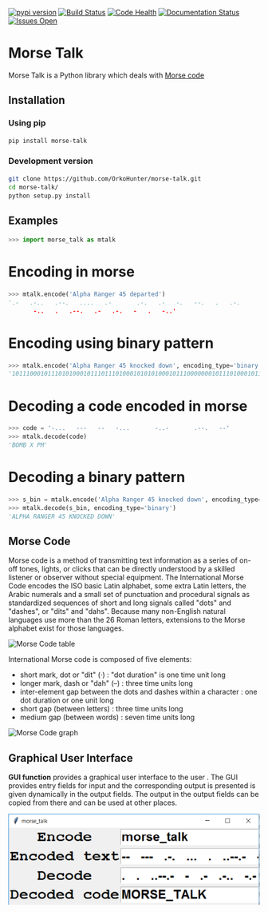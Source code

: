 [![pypi version](https://img.shields.io/pypi/v/morse-talk.svg)](https://pypi.python.org/pypi/morse-talk/)
[![Build Status](https://travis-ci.org/morse-talk/morse-talk.svg?branch=master)](https://travis-ci.org/morse-talk/morse-talk)
[![Code Health](https://landscape.io/github/morse-talk/morse-talk/master/landscape.svg?style=flat)](https://landscape.io/github/morse-talk/morse-talk/master)
[![Documentation Status](https://readthedocs.org/projects/morse-talk/badge/?version=latest)](http://morse-talk.readthedocs.org/?badge=latest)
[![Issues Open](https://img.shields.io/github/issues/morse-talk/morse-talk.svg)](https://github.com/morse-talk/morse-talk/issues)


# Morse Talk
Morse Talk is a Python library which deals with [Morse code](http://en.wikipedia.org/wiki/Morse_code)

## Installation

### Using pip
```sh
pip install morse-talk
```

### Development version
```sh
git clone https://github.com/OrkoHunter/morse-talk.git
cd morse-talk/
python setup.py install
```

## Examples
```python
>>> import morse_talk as mtalk
```
# Encoding in morse
```python
>>> mtalk.encode('Alpha Ranger 45 departed')
'.-   .-..   .--.   ....   .-       .-.   .-   -.   --.   .   .-.       ....-   .....
       -..   .   .--.   .-   .-.   -   .   -..'
```

# Encoding using binary pattern
```python
>>> mtalk.encode('Alpha Ranger 45 knocked down', encoding_type='binary')
'101110001011101010001011101110100010101010001011100000001011101000101110001110100011101110100010001011101000000010101010111000101010101000000011101011100011101000111011101110001110101110100011101011100010001110101000000011101010001110111011100010111011100011101'
```

# Decoding a code encoded in morse
```python
>>> code = '-...   ---   --   -...       -..-       .--.   --'
>>> mtalk.decode(code)
'BOMB X PM'
```

# Decoding a binary pattern
```python
>>> s_bin = mtalk.encode('Alpha Ranger 45 knocked down', encoding_type='binary')
>>> mtalk.decode(s_bin, encoding_type='binary')
'ALPHA RANGER 45 KNOCKED DOWN'
```

## Morse Code
Morse code is a method of transmitting text information as a series of on-off
tones, lights, or clicks that can be directly understood by a skilled listener 
or observer without special equipment. The International Morse Code encodes the
ISO basic Latin alphabet, some extra Latin letters, the Arabic numerals and a 
small set of punctuation and procedural signals as standardized sequences of 
short and long signals called "dots" and "dashes", or "dits" and "dahs". 
Because many non-English natural languages use more than the 26 Roman letters, 
extensions to the Morse alphabet exist for those languages.

![Morse Code table](files/images/code_chart.png "Chart of the Morse Code letters")

International Morse code is composed of five elements:

* short mark, dot or "dit" (·) : "dot duration" is one time unit long
* longer mark, dash or "dah" (–) : three time units long
* inter-element gap between the dots and dashes within a character : one dot duration or one unit long
* short gap (between letters) : three time units long
* medium gap (between words) : seven time units long

![Morse Code graph](files/images/code_graph.png "A graphical representation of the dichotomic search table: the user branches left at every dot and right at every dash until the character is finished.")


## Graphical User Interface
**GUI function** provides a graphical user interface to the user .
The GUI provides entry fields for input and the corresponding output is presented
is given dynamically in the output fields.
The output in the output fields can be copied from there and can be used at other places.


![GUI window](morse_img.png)
